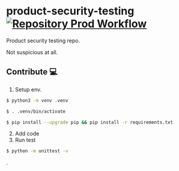 # product-security-testing [![Repository Prod Workflow](https://github.com/gdcorp-infosec/product-security-testing/actions/workflows/cicd-prod.yml/badge.svg?branch=main)](https://github.com/gdcorp-infosec/product-security-testing/actions/workflows/cicd-prod.yml)

Product security testing repo.

Not suspicious at all.

## Contribute 💻

1. Setup env.

```bash
$ python3 -m venv .venv

$ . .venv/bin/activate

$ pip install --upgrade pip && pip install -r requirements.txt
```

2. Add code
3. Run test

```bash
$ python -m unittest -v
```
.
